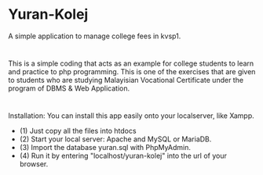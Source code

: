 # Yuran-Kolej
A simple application to manage college fees in kvsp1.
#
This is a simple coding that acts as an example for college students to learn and practice to php programming. This is one of the exercises that are given to students who are studying Malayisian Vocational Certificate under the program of DBMS & Web Application.
#
Installation:
You can install this app easily onto your localserver, like Xampp. 
<ul>
  <li>  (1) Just copy all the files into htdocs  
  <li>  (2) Start your local server: Apache and MySQL or MariaDB.
  <li>  (3) Import the database yuran.sql with PhpMyAdmin.
  <li>  (4) Run it by entering "localhost/yuran-kolej" into the url of your browser.
</ul>
  
